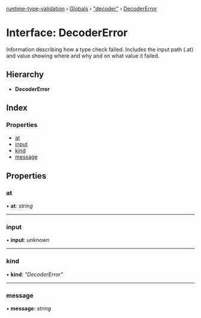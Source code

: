 [runtime-type-validation](../README.md) › [Globals](../globals.md) › ["decoder"](../modules/_decoder_.md) › [DecoderError](_decoder_.decodererror.md)

# Interface: DecoderError

Information describing how a type check failed.
Includes the input path (.at) and value showing
where and why and on what value it failed.

## Hierarchy

* **DecoderError**

## Index

### Properties

* [at](_decoder_.decodererror.md#at)
* [input](_decoder_.decodererror.md#input)
* [kind](_decoder_.decodererror.md#kind)
* [message](_decoder_.decodererror.md#message)

## Properties

###  at

• **at**: *string*

___

###  input

• **input**: *unknown*

___

###  kind

• **kind**: *"DecoderError"*

___

###  message

• **message**: *string*
